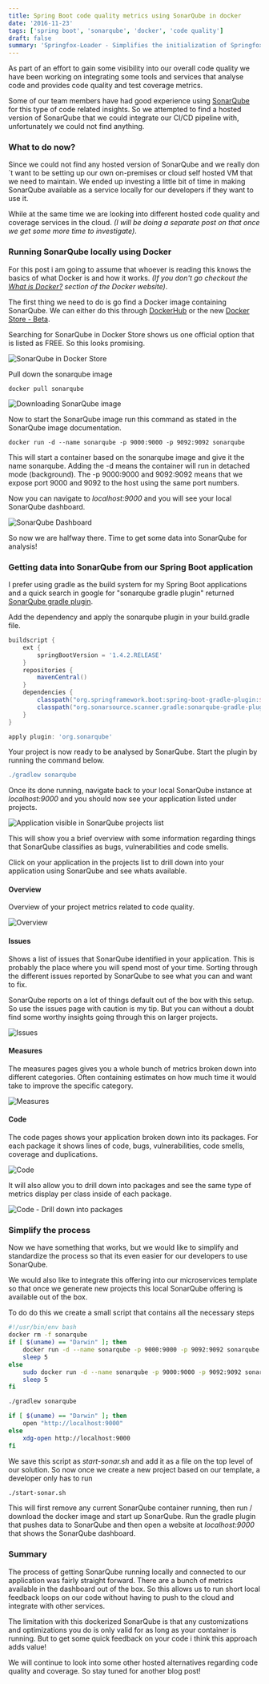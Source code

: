 ```yaml
---
title: Spring Boot code quality metrics using SonarQube in docker
date: '2016-11-23'
tags: ['spring boot', 'sonarqube', 'docker', 'code quality']
draft: false
summary: 'Springfox-Loader - Simplifies the initialization of Springfox.'
---
```


As part of an effort to gain some visibility into our overall code quality we have been working on integrating some tools and services that analyse code and provides code quality and test coverage metrics.

Some of our team members have had good experience using [SonarQube](http://www.sonarqube.org/) for this type of code related insights. So we attempted to find a hosted version of SonarQube that we could integrate our CI/CD pipeline with, unfortunately we could not find anything.

### What to do now?

Since we could not find any hosted version of SonarQube and we really don´t want to be setting up our own on-premises or cloud self hosted VM that we need to maintain. We ended up investing a little bit of time in making SonarQube available as a service locally for our developers if they want to use it.

While at the same time we are looking into different hosted code quality and coverage services in the cloud. _(I will be doing a separate post on that once we get some more time to investigate)_.

### Running SonarQube locally using Docker

For this post i am going to assume that whoever is reading this knows the basics of what Docker is and how it works. _(If you don't go checkout the [What is Docker?](https://www.docker.com/what-docker) section of the Docker website)_.

The first thing we need to do is go find a Docker image containing SonarQube. We can either do this through [DockerHub](https://hub.docker.com/) or the new [Docker Store - Beta](https://store.docker.com/).

Searching for SonarQube in Docker Store shows us one official option that is listed as FREE. So this looks promising.

![SonarQube in Docker Store](/static/images/blogposts/code-quality-using-sonarqube/sonarqubedockerhub.jpg)

Pull down the sonarqube image

```
docker pull sonarqube
```

![Downloading SonarQube image](/static/images/blogposts/code-quality-using-sonarqube/dockerpull.png)

Now to start the SonarQube image run this command as stated in the SonarQube image documentation.

```
docker run -d --name sonarqube -p 9000:9000 -p 9092:9092 sonarqube
```

This will start a container based on the sonarqube image and give it the name sonarqube. Adding the -d means the container will run in detached mode (background). The -p 9000:9000 and 9092:9092 means that we expose port 9000 and 9092 to the host using the same port numbers.

Now you can navigate to _localhost:9000_ and you will see your local SonarQube dashboard.

![SonarQube Dashboard](/static/images/blogposts/code-quality-using-sonarqube/sonarqubedashboard.png)

So now we are halfway there. Time to get some data into SonarQube for analysis!

### Getting data into SonarQube from our Spring Boot application

I prefer using gradle as the build system for my Spring Boot applications and a quick search in google for "sonarqube gradle plugin" returned [SonarQube gradle plugin](https://plugins.gradle.org/plugin/org.sonarqube).

Add the dependency and apply the sonarqube plugin in your build.gradle file.

```gradle
buildscript {
	ext {
		springBootVersion = '1.4.2.RELEASE'
	}
	repositories {
		mavenCentral()
	}
	dependencies {
		classpath("org.springframework.boot:spring-boot-gradle-plugin:${springBootVersion}")
		classpath("org.sonarsource.scanner.gradle:sonarqube-gradle-plugin:2.2.1")
	}
}

apply plugin: 'org.sonarqube'
```

Your project is now ready to be analysed by SonarQube. Start the plugin by running the command below.

```gradle
./gradlew sonarqube
```

Once its done running, navigate back to your local SonarQube instance at _localhost:9000_ and you should now see your application listed under projects.

![Application visible in SonarQube projects list](/static/images/blogposts/code-quality-using-sonarqube/sonarqubeprojects.png)

This will show you a brief overview with some information regarding things that SonarQube classifies as bugs, vulnerabilities and code smells.

Click on your application in the projects list to drill down into your application using SonarQube and see whats available.

#### Overview

Overview of your project metrics related to code quality.

![Overview](/static/images/blogposts/code-quality-using-sonarqube/sonarqubemetrics.png)

#### Issues

Shows a list of issues that SonarQube identified in your application. This is probably the place where you will spend most of your time. Sorting through the different issues reported by SonarQube to see what you can and want to fix.

SonarQube reports on a lot of things default out of the box with this setup. So use the issues page with caution is my tip. But you can without a doubt find some worthy insights going through this on larger projects.

![Issues](/static/images/blogposts/code-quality-using-sonarqube/sonarqubeissues.png)

#### Measures

The measures pages gives you a whole bunch of metrics broken down into different categories. Often containing estimates on how much time it would take to improve the specific category.

![Measures](/static/images/blogposts/code-quality-using-sonarqube/sonarqubemeasures.png)

#### Code

The code pages shows your application broken down into its packages. For each package it shows lines of code, bugs, vulnerabilities, code smells, coverage and duplications.

![Code](/static/images/blogposts/code-quality-using-sonarqube/sonarqubecodepage.png)

It will also allow you to drill down into packages and see the same type of metrics display per class inside of each package.

![Code - Drill down into packages](/static/images/blogposts/code-quality-using-sonarqube/sonarqubecodepagedrilldown.png)

### Simplify the process

Now we have something that works, but we would like to simplify and standardize the process so that its even easier for our developers to use SonarQube.

We would also like to integrate this offering into our microservices template so that once we generate new projects this local SonarQube offering is available out of the box.

To do do this we create a small script that contains all the necessary steps

```bash
#!/usr/bin/env bash
docker rm -f sonarqube
if [ $(uname) == "Darwin" ]; then
    docker run -d --name sonarqube -p 9000:9000 -p 9092:9092 sonarqube
    sleep 5
else
    sudo docker run -d --name sonarqube -p 9000:9000 -p 9092:9092 sonarqube
    sleep 5
fi

./gradlew sonarqube

if [ $(uname) == "Darwin" ]; then
    open "http://localhost:9000"
else
    xdg-open http://localhost:9000
fi
```

We save this script as _start-sonar.sh_ and add it as a file on the top level of our solution. So now once we create a new project based on our template, a developer only has to run

```bash
./start-sonar.sh
```

This will first remove any current SonarQube container running, then run / download the docker image and start up SonarQube. Run the gradle plugin that pushes data to SonarQube and then open a website at _localhost:9000_ that shows the SonarQube dashboard.

### Summary

The process of getting SonarQube running locally and connected to our application was fairly straight forward. There are a bunch of metrics available in the dashboard out of the box. So this allows us to run short local feedback loops on our code without having to push to the cloud and integrate with other services.

The limitation with this dockerized SonarQube is that any customizations and optimizations you do is only valid for as long as your container is running. But to get some quick feedback on your code i think this approach adds value!

We will continue to look into some other hosted alternatives regarding code quality and coverage. So stay tuned for another blog post!

